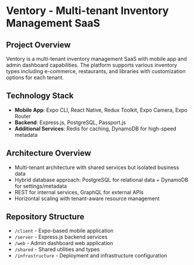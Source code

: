 # Ventory - Multi-tenant Inventory Management SaaS

## Project Overview

Ventory is a multi-tenant inventory management SaaS with mobile app and admin dashboard capabilities. The platform supports various inventory types including e-commerce, restaurants, and libraries with customization options for each tenant.

## Technology Stack

- **Mobile App**: Expo CLI, React Native, Redux Toolkit, Expo Camera, Expo Router
- **Backend**: Express.js, PostgreSQL, Passport.js
- **Additional Services**: Redis for caching, DynamoDB for high-speed metadata

## Architecture Overview

- Multi-tenant architecture with shared services but isolated business data
- Hybrid database approach: PostgreSQL for relational data + DynamoDB for settings/metadata
- REST for internal services, GraphQL for external APIs
- Horizontal scaling with tenant-aware resource management

## Repository Structure

- `/client` - Expo-based mobile application
- `/server` - Express.js backend services
- `/web` - Admin dashboard web application
- `/shared` - Shared utilities and types
- `/infrastructure` - Deployment and infrastructure configuration
